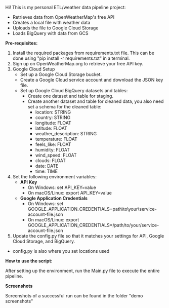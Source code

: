 Hi!
This is my personal ETL/weather data pipeline project:
- Retrieves data from OpenWeatherMap's free API
- Creates a local file with weather data
- Uploads the file to Google Cloud Storage
- Loads BigQuery with data from GCS

**Pre-requisites:**
1. Install the required packages from requirements.txt file. 
This can be done using "pip install -r requirements.txt" in a terminal.
2. Sign up on OpenWeatherMap.org to retrieve your free API key.
3. Google Cloud Setup
   - Set up a Google Cloud Storage bucket.
   - Create a Google Cloud service account and download the JSON key file.
   - Set up Google Cloud BigQuery datasets and tables:
     - Create one dataset and table for staging.
     - Create another dataset and table for cleaned data, you also need set a schema for the cleaned table:
       - location: STRING 
       - country: STRING
       - longitude: FLOAT 
       - latitude: FLOAT 
       - weather_description: STRING 
       - temperature: FLOAT 
       - feels_like: FLOAT 
       - humidity: FLOAT 
       - wind_speed: FLOAT 
       - clouds: FLOAT 
       - date: DATE 
       - time: TIME
4. Set the following environment variables:
   - **API Key**
     - On Windows: set API_KEY=value
     - On macOS/Linux: export API_KEY=value
   - **Google Application Credentials**
     - On Windows: set GOOGLE_APPLICATION_CREDENTIALS=path\to\your\service-account-file.json
     - On macOS/Linux: export GOOGLE_APPLICATION_CREDENTIALS=/path/to/your/service-account-file.json
5. Update the config.py file so that it matches your settings for API, Google Cloud Storage, and BigQuery.
- config.py is also where you set locations used

**How to use the script:**

After setting up the environment, run the Main.py file to execute the entire pipeline.


**Screenshots**

Screenshots of a successful run can be found in the folder "demo screenshots"
